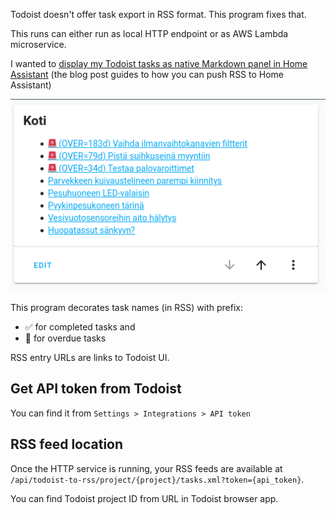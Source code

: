 Todoist doesn't offer task export in RSS format. This program fixes that.

This runs can either run as local HTTP endpoint or as AWS Lambda microservice.

I wanted to
[display my Todoist tasks as native Markdown panel in Home Assistant](https://joonas.fi/2020/08/displaying-rss-feed-with-home-assistant/)
(the blog post guides to how you can push RSS to Home Assistant)

![](docs/todoist-in-home-assistant.png)

This program decorates task names (in RSS) with prefix:

- ✅ for completed tasks and
- 🚨 for overdue tasks

RSS entry URLs are links to Todoist UI.


Get API token from Todoist
--------------------------

You can find it from `Settings > Integrations > API token`


RSS feed location
-----------------

Once the HTTP service is running, your RSS feeds are available at
`/api/todoist-to-rss/project/{project}/tasks.xml?token={api_token}`.

You can find Todoist project ID from URL in Todoist browser app.
